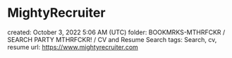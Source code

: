 # MightyRecruiter

created: October 3, 2022 5:06 AM (UTC)
folder: BOOKMRKS-MTHRFCKR / SEARCH PARTY MTHRFCKR! / CV and Resume Search
tags: Search, cv, resume
url: https://www.mightyrecruiter.com